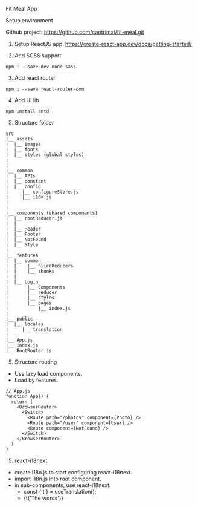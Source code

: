 Fit Meal App

Setup environment

Github project: https://github.com/caotrimai/fit-meal.git

1. Setup ReactJS app.
https://create-react-app.dev/docs/getting-started/

2. Add SCSS support
```
npm i --save-dev node-sass
```

3. Add react router
```
npm i --save react-router-dom
```

4. Add UI lib
```
npm install antd
```

5. Structure folder
```
src
|__ assets
|  |__ images
|  |__ fonts
|  |__ styles (global styles) 
|
|
|__ common
|  |__ APIs
|  |__ constant
|  |__ config
|  	  |__ configureStore.js
|  	  |__ i18n.js
|  
|
|__ components (shared components)
|  |__ rootReducer.js
|  |
|  |__ Header
|  |__ Footer
|  |__ NotFound
|  |__ Style
|
|__ features
|  |__ common
|  |  	|__ SliceReducers
|  |  	|__ thunks
|  |		
|  |__ Login
|    	|__ Components
|    	|__ reducer
|    	|__ styles
|    	|__ pages
|    		|__ index.js
|
|__ public
|  |__ locales
|  	  |__ translation
|
|__ App.js
|__ index.js
|__ RootRouter.js
```

5. Structure routing
- Use lazy load components.
- Load by features.
```
// App.js
function App() {
  return (
    <BrowserRouter>
      <Switch>
        <Route path="/photos" component={Photo} />
        <Route path="/user" component={User} />
        <Route component={NotFound} />
      </Switch>
    </BrowserRouter>
  )
}
```

5. react-i18next
- create i18n.js to start configuring react-i18next.
- import i18n.js into root component.
- in sub-components, use react-i18next:
  + const { t } = useTranslation();
  + {t('The words')}
